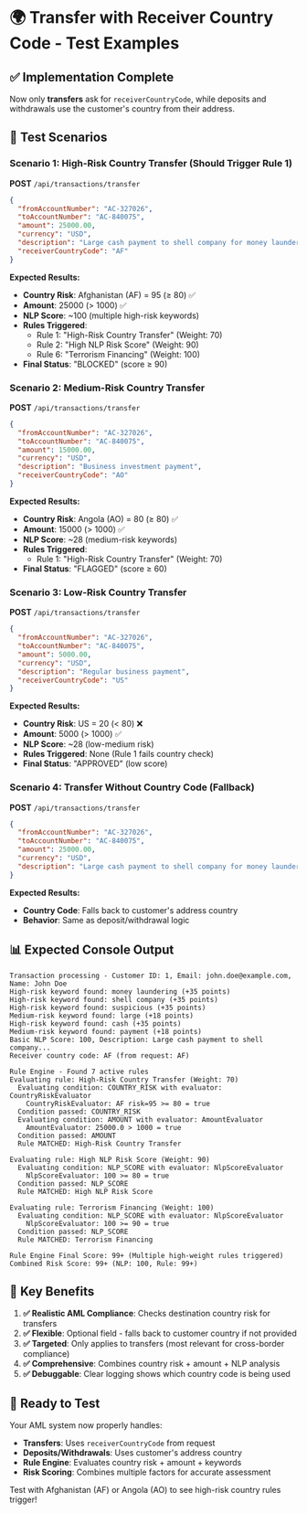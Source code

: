 # 🌍 Transfer with Receiver Country Code - Test Examples

## ✅ **Implementation Complete**

Now only **transfers** ask for `receiverCountryCode`, while deposits and withdrawals use the customer's country from their address.

## 🧪 **Test Scenarios**

### **Scenario 1: High-Risk Country Transfer (Should Trigger Rule 1)**

**POST** `/api/transactions/transfer`
```json
{
  "fromAccountNumber": "AC-327026",
  "toAccountNumber": "AC-840075",
  "amount": 25000.00,
  "currency": "USD",
  "description": "Large cash payment to shell company for money laundering services and suspicious business activities",
  "receiverCountryCode": "AF"
}
```

**Expected Results:**
- **Country Risk**: Afghanistan (AF) = 95 (≥ 80) ✅
- **Amount**: 25000 (> 1000) ✅
- **NLP Score**: ~100 (multiple high-risk keywords)
- **Rules Triggered**:
  - Rule 1: "High-Risk Country Transfer" (Weight: 70)
  - Rule 2: "High NLP Risk Score" (Weight: 90)
  - Rule 6: "Terrorism Financing" (Weight: 100)
- **Final Status**: "BLOCKED" (score ≥ 90)

### **Scenario 2: Medium-Risk Country Transfer**

**POST** `/api/transactions/transfer`
```json
{
  "fromAccountNumber": "AC-327026",
  "toAccountNumber": "AC-840075",
  "amount": 15000.00,
  "currency": "USD",
  "description": "Business investment payment",
  "receiverCountryCode": "AO"
}
```

**Expected Results:**
- **Country Risk**: Angola (AO) = 80 (≥ 80) ✅
- **Amount**: 15000 (> 1000) ✅
- **NLP Score**: ~28 (medium-risk keywords)
- **Rules Triggered**:
  - Rule 1: "High-Risk Country Transfer" (Weight: 70)
- **Final Status**: "FLAGGED" (score ≥ 60)

### **Scenario 3: Low-Risk Country Transfer**

**POST** `/api/transactions/transfer`
```json
{
  "fromAccountNumber": "AC-327026",
  "toAccountNumber": "AC-840075",
  "amount": 5000.00,
  "currency": "USD",
  "description": "Regular business payment",
  "receiverCountryCode": "US"
}
```

**Expected Results:**
- **Country Risk**: US = 20 (< 80) ❌
- **Amount**: 5000 (> 1000) ✅
- **NLP Score**: ~28 (low-medium risk)
- **Rules Triggered**: None (Rule 1 fails country check)
- **Final Status**: "APPROVED" (low score)

### **Scenario 4: Transfer Without Country Code (Fallback)**

**POST** `/api/transactions/transfer`
```json
{
  "fromAccountNumber": "AC-327026",
  "toAccountNumber": "AC-840075",
  "amount": 25000.00,
  "currency": "USD",
  "description": "Large cash payment to shell company for money laundering services"
}
```

**Expected Results:**
- **Country Code**: Falls back to customer's address country
- **Behavior**: Same as deposit/withdrawal logic

## 📊 **Expected Console Output**

```
Transaction processing - Customer ID: 1, Email: john.doe@example.com, Name: John Doe
High-risk keyword found: money laundering (+35 points)
High-risk keyword found: shell company (+35 points)
High-risk keyword found: suspicious (+35 points)
Medium-risk keyword found: large (+18 points)
High-risk keyword found: cash (+35 points)
Medium-risk keyword found: payment (+18 points)
Basic NLP Score: 100, Description: Large cash payment to shell company...
Receiver country code: AF (from request: AF)

Rule Engine - Found 7 active rules
Evaluating rule: High-Risk Country Transfer (Weight: 70)
  Evaluating condition: COUNTRY_RISK with evaluator: CountryRiskEvaluator
    CountryRiskEvaluator: AF risk=95 >= 80 = true
  Condition passed: COUNTRY_RISK
  Evaluating condition: AMOUNT with evaluator: AmountEvaluator
    AmountEvaluator: 25000.0 > 1000 = true
  Condition passed: AMOUNT
  Rule MATCHED: High-Risk Country Transfer

Evaluating rule: High NLP Risk Score (Weight: 90)
  Evaluating condition: NLP_SCORE with evaluator: NlpScoreEvaluator
    NlpScoreEvaluator: 100 >= 80 = true
  Condition passed: NLP_SCORE
  Rule MATCHED: High NLP Risk Score

Evaluating rule: Terrorism Financing (Weight: 100)
  Evaluating condition: NLP_SCORE with evaluator: NlpScoreEvaluator
    NlpScoreEvaluator: 100 >= 90 = true
  Condition passed: NLP_SCORE
  Rule MATCHED: Terrorism Financing

Rule Engine Final Score: 99+ (Multiple high-weight rules triggered)
Combined Risk Score: 99+ (NLP: 100, Rule: 99+)
```

## 🎯 **Key Benefits**

1. **✅ Realistic AML Compliance**: Checks destination country risk for transfers
2. **✅ Flexible**: Optional field - falls back to customer country if not provided
3. **✅ Targeted**: Only applies to transfers (most relevant for cross-border compliance)
4. **✅ Comprehensive**: Combines country risk + amount + NLP analysis
5. **✅ Debuggable**: Clear logging shows which country code is being used

## 🚀 **Ready to Test**

Your AML system now properly handles:
- **Transfers**: Uses `receiverCountryCode` from request
- **Deposits/Withdrawals**: Uses customer's address country
- **Rule Engine**: Evaluates country risk + amount + keywords
- **Risk Scoring**: Combines multiple factors for accurate assessment

Test with Afghanistan (AF) or Angola (AO) to see high-risk country rules trigger!

